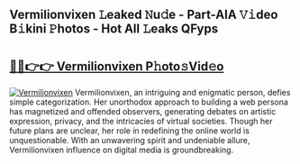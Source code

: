 ## Vermilionvixen 𝙻eaked 𝙽u𝚍e - Part-AIA 𝚅𝚒deo B𝚒kini 𝙿hotos - Hot All 𝙻eaks QFyps

# <h2><a href="http://ld0gzf1.urlbe.top/?page=Vermilionvixen">🔗🔗👉👉 Vermilionvixen P𝚑oto𝚜Vid𝚎o</a></h2>

[![Vermilionvixen](https://i.imgur.com/eBuTRDB.gif)](http://ld0gzf1.urlbe.top/?page=Vermilionvixen)
Vermilionvixen, an intriguing and enigmatic person, defies simple categorization. Her unorthodox approach to building a web persona has magnetized and offended observers, generating debates on artistic expression, privacy, and the intricacies of virtual societies. Though her future plans are unclear, her role in redefining the online world is unquestionable. With an unwavering spirit and undeniable allure, Vermilionvixen influence on digital media is groundbreaking.
